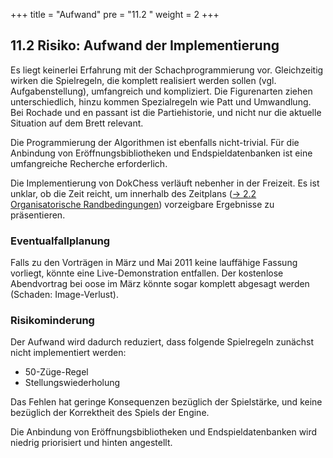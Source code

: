 +++
title = "Aufwand"
pre = "11.2 "
weight = 2
+++

## 11.2 Risiko: Aufwand der Implementierung

Es liegt keinerlei Erfahrung mit der Schachprogrammierung vor. Gleichzeitig wirken die Spielregeln, die komplett realisiert werden sollen (vgl. Aufgabenstellung), umfangreich und kompliziert. Die Figurenarten ziehen unterschiedlich, hinzu kommen Spezialregeln wie Patt und Umwandlung. Bei Rochade und en passant ist die Partiehistorie, und nicht nur die aktuelle Situation auf dem Brett relevant.

Die Programmierung der Algorithmen ist ebenfalls nicht-trivial.
Für die Anbindung von Eröffnungsbibliotheken und Endspieldatenbanken ist eine umfangreiche Recherche erforderlich.

Die Implementierung von DokChess verläuft nebenher in der Freizeit. Es ist unklar, ob die Zeit reicht, um innerhalb des Zeitplans ([→ 2.2 Organisatorische Randbedingungen](/02_randbedingungen/02_organisatorisch/)) vorzeigbare Ergebnisse zu präsentieren.

### Eventualfallplanung

Falls zu den Vorträgen in März und Mai 2011 keine lauffähige Fassung vorliegt, könnte eine Live-Demonstration entfallen. Der kostenlose Abendvortrag bei oose im März könnte sogar komplett abgesagt werden (Schaden: Image-Verlust).

### Risikominderung

Der Aufwand wird dadurch reduziert, dass folgende Spielregeln zunächst nicht implementiert werden:

- 50-Züge-Regel
- Stellungswiederholung

Das Fehlen hat geringe Konsequenzen bezüglich der Spielstärke, und keine bezüglich der Korrektheit des Spiels der Engine.

Die Anbindung von Eröffnungsbibliotheken und Endspieldatenbanken wird niedrig priorisiert und hinten angestellt.

